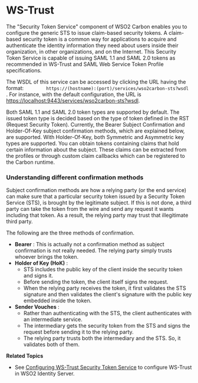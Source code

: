 # WS-Trust

The "Security Token Service" component of WSO2 Carbon enables you to
configure the generic STS to issue claim-based security tokens. A
claim-based security token is a common way for applications to acquire
and authenticate the identity information they need about users inside
their organization, in other organizations, and on the Internet. This
Security Token Service is capable of issuing SAML 1.1 and SAML 2.0
tokens as recommended in WS-Trust and SAML Web Service Token Profile
specifications.

The WSDL of this service can be accessed by clicking the URL having the
format:
`         https://(hostname):(port)/services/wso2carbon-sts?wsdl        `. For instance, with the default configuration, the URL is
[https://localhost:9443/services/wso2carbon-sts?wsdl](https://localhost:9443/services/wso2carbon-sts?wsdl).

Both SAML 1.1 and SAML 2.0 token types are supported by default. The
issued token type is decided based on the type of token defined in the
RST (Request Security Token). Currently, the Bearer Subject Confirmation
and Holder-Of-Key subject confirmation methods, which are explained
below, are supported. With Holder-Of-Key, both Symmetric and Asymmetric
key types are supported. You can obtain tokens containing claims that
hold certain information about the subject. These claims can be
extracted from the profiles or through custom claim callbacks which can
be registered to the Carbon runtime.

### Understanding different confirmation methods

Subject confirmation methods are how a relying party (or the end
service) can make sure that a particular security token issued by a
Security Token Service (STS), is brought by the legitimate subject. If
this is not done, a third party can take the token from the wire and
send any request it wants including that token. As a result, the relying
party may trust that illegitimate third party.

The following are the three methods of confirmation.

-   **Bearer** : This is actually not a confirmation method as subject
    confirmation is not really needed. The relying party simply trusts
    whoever brings the token.
-   **Holder of Key (HoK)** :
    -   STS includes the public key of the client inside the security
        token and signs it.
    -   Before sending the token, the client itself signs the request.
    -   When the relying party receives the token, it first validates
        the STS signature and then validates the client's signature with
        the public key embedded inside the token.
-   **Sender Vouches** :
    -   Rather than authenticating with the STS, the client
        authenticates with an intermediate service.
    -   The intermediary gets the security token from the STS and signs
        the request before sending it to the relying party.
    -   The relying party trusts both the intermediary and the STS. So,
        it validates both of them.

  

**Related Topics**

-   See [Configuring WS-Trust Security Token
    Service](../../tutorials/configuring-ws-trust-security-token-service) to configure
    WS-Trust in WSO2 Identity Server.
